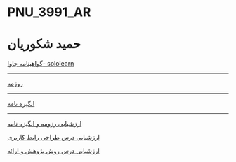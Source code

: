 # PNU_3991_AR
# حمید شکوریان

<a href="https://www.sololearn.com/Certificate/1068-20597923/jpg">گواهینامه جاوا- sololearn</a>
<hr/>
<a href="https://h-shakoorian.github.io">روزمه</a>
<hr/>
<a href="https://h-shakoorian.github.io/sop/index.html">انگیزه نامه</a>
<hr/>

<a href="https://github.com/h-shakoorian/PNU_3991_AR/blob/main/Hamid-Shakoorian_CV_CheckList_AR_3991.docx">ارزشیابی رزومه و انگیزه نامه</a>

<a href="https://github.com/h-shakoorian/PNU_3991_AR/blob/main/Hamid-shakoorian_UserInterfaceDesgin_CheckList_AR_3991.docx">ارزشیابی درس طراحی رابط کاربری</a>

<a href="https://github.com/h-shakoorian/PNU_3991_AR/blob/main/Hamid-shakoorian_ResearchAndPresentationMethods_CheckList_AR_3991.docx">ارزشیابی درس روش پژوهش و ارائه </a>

